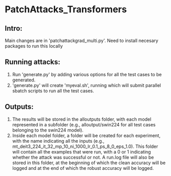 # PatchAttacks_Transformers

## Intro:
Main changes are in 'patchattackgrad_multi.py'. Need to install necesary packages to run this locally

## Running attacks:
1. Run 'generate.py' by adding various options for all the test cases to be generated. 
2. 'generate.py' will create 'myeval.sh', running which will submit parallel sbatch scripts to run all the test cases. 

## Outputs:
1. The results will be stored in the alloutputs folder, with each model represented in a subfolder (e.g., alloutput/swin224 for all test cases belonging to the swin224 model).
2. Inside each model folder, a folder will be created for each experiment, with the name indicating all the inputs (e.g., mt_deit3_224_it_32_mp_10_ni_1000_lr_0.1_ps_8_0_eps_1.0). This folder will contain all the examples that were run, with a 0 or 1 indicating whether the attack was successful or not. A run.log file will also be stored in this folder, at the beginning of which the clean accuracy will be logged and at the end of which the robust accuracy will be logged.
